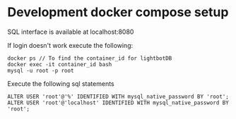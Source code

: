 # Development docker compose setup

SQL interface is available at localhost:8080

If login doesn't work execute the following:

```
docker ps // To find the container_id for lightbotDB
docker exec -it container_id bash
mysql -u root -p root
```

Execute the following sql statements

```mysql
ALTER USER 'root'@'%' IDENTIFIED WITH mysql_native_password BY 'root';
ALTER USER 'root'@'localhost' IDENTIFIED WITH mysql_native_password BY 'root';
```
